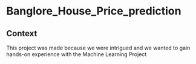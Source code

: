 # Banglore_House_Price_prediction

## Context
This project was made because we were intrigued and  we wanted  to  gain  hands-on  experience  with  the  Machine Learning Project
